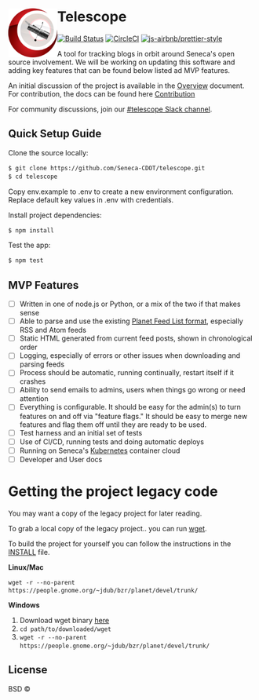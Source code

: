 # Telescope <img align="left" width="100" height="100" src=https://github.com/Seneca-CDOT/telescope/blob/master/images/telescope-logo.png>

[![Build Status](https://travis-ci.org/Seneca-CDOT/telescope.svg?branch=master)](https://travis-ci.org/Seneca-CDOT/telescope)
[![CircleCI](https://circleci.com/gh/Seneca-CDOT/telescope.svg?style=svg)](https://circleci.com/gh/Seneca-CDOT/telescope)
[![js-airbnb/prettier-style](https://img.shields.io/badge/code%20style-airbnb%2Fprettier-blue)](https://github.com/airbnb/javascript)

A tool for tracking blogs in orbit around Seneca's open source involvement. We will be working on updating this software and adding key features that can be found below listed ad MVP features.

An initial discussion of the project is available in the [Overview](docs/overview.md) document.
For contribution, the docs can be found here [Contribution](docs/CONTRIBUTING.md)

For community discussions, join our [#telescope Slack channel](https://seneca-open-source.slack.com/archives/CS5DGCAE5).

## Quick Setup Guide

Clone the source locally:

```sh
$ git clone https://github.com/Seneca-CDOT/telescope.git
$ cd telescope
```

Copy env.example to .env to create a new environment configuration.
Replace default key values in .env with credentials.

Install project dependencies:

```sh
$ npm install
```

Test the app:

```sh
$ npm test
```

## MVP Features

- [ ] Written in one of node.js or Python, or a mix of the two if that makes sense
- [ ] Able to parse and use the existing [Planet Feed List format](https://wiki.cdot.senecacollege.ca/wiki/Planet_CDOT_Feed_List), especially RSS and Atom feeds
- [ ] Static HTML generated from current feed posts, shown in chronological order
- [ ] Logging, especially of errors or other issues when downloading and parsing feeds
- [ ] Process should be automatic, running continually, restart itself if it crashes
- [ ] Ability to send emails to admins, users when things go wrong or need attention
- [ ] Everything is configurable. It should be easy for the admin(s) to turn features on and off via "feature flags." It should be easy to merge new features and flag them off until they are ready to be used.
- [ ] Test harness and an initial set of tests
- [ ] Use of CI/CD, running tests and doing automatic deploys
- [ ] Running on Seneca's [Kubernetes](https://kubernetes.io/) container cloud
- [ ] Developer and User docs

# Getting the project legacy code

You may want a copy of the legacy project for later reading.

To grab a local copy of the legacy project.. you can run [wget](https://www.gnu.org/software/wget/).

To build the project for yourself you can follow the instructions in the [INSTALL](https://people.gnome.org/~jdub/bzr/planet/devel/trunk/INSTALL) file.

**Linux/Mac**

```
wget -r --no-parent https://people.gnome.org/~jdub/bzr/planet/devel/trunk/
```

**Windows**

1. Download wget binary [here](http://wget.addictivecode.org/FrequentlyAskedQuestions.html#download)
2. `cd path/to/downloaded/wget`
3. `wget -r --no-parent https://people.gnome.org/~jdub/bzr/planet/devel/trunk/`

## License

BSD ©
